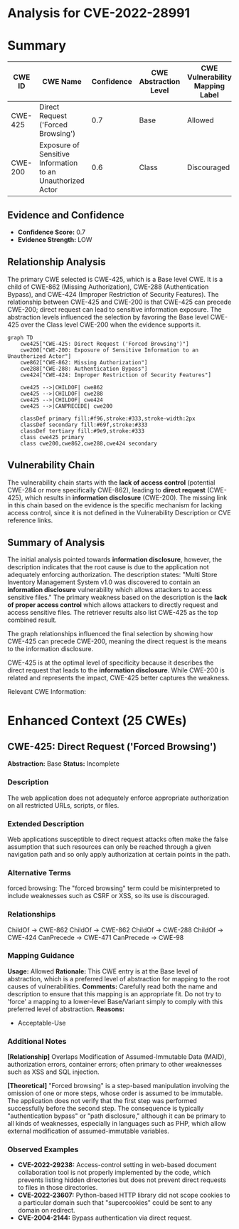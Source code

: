 # Analysis for CVE-2022-28991

# Summary
| CWE ID | CWE Name | Confidence | CWE Abstraction Level | CWE Vulnerability Mapping Label | CWE-Vulnerability Mapping Notes |
|---|---|---|---|---|---|
| CWE-425 | Direct Request ('Forced Browsing') | 0.7 | Base | Allowed | Primary CWE |
| CWE-200 | Exposure of Sensitive Information to an Unauthorized Actor | 0.6 | Class | Discouraged | Secondary Candidate |

## Evidence and Confidence

*   **Confidence Score:** 0.7
*   **Evidence Strength:** LOW

## Relationship Analysis
The primary CWE selected is CWE-425, which is a Base level CWE. It is a child of CWE-862 (Missing Authorization), CWE-288 (Authentication Bypass), and CWE-424 (Improper Restriction of Security Features). The relationship between CWE-425 and CWE-200 is that CWE-425 can precede CWE-200; direct request can lead to sensitive information exposure. The abstraction levels influenced the selection by favoring the Base level CWE-425 over the Class level CWE-200 when the evidence supports it.

```mermaid
graph TD
    cwe425["CWE-425: Direct Request ('Forced Browsing')"]
    cwe200["CWE-200: Exposure of Sensitive Information to an Unauthorized Actor"]
    cwe862["CWE-862: Missing Authorization"]
    cwe288["CWE-288: Authentication Bypass"]
    cwe424["CWE-424: Improper Restriction of Security Features"]
    
    cwe425 -->|CHILDOF| cwe862
    cwe425 -->|CHILDOF| cwe288
    cwe425 -->|CHILDOF| cwe424
    cwe425 -->|CANPRECEDE| cwe200
    
    classDef primary fill:#f96,stroke:#333,stroke-width:2px
    classDef secondary fill:#69f,stroke:#333
    classDef tertiary fill:#9e9,stroke:#333
    class cwe425 primary
    class cwe200,cwe862,cwe288,cwe424 secondary
```

## Vulnerability Chain
The vulnerability chain starts with the **lack of access control** (potential CWE-284 or more specifically CWE-862), leading to **direct request** (CWE-425), which results in **information disclosure** (CWE-200). The missing link in this chain based on the evidence is the specific mechanism for lacking access control, since it is not defined in the Vulnerability Description or CVE reference links.

## Summary of Analysis
The initial analysis pointed towards **information disclosure**, however, the description indicates that the root cause is due to the application not adequately enforcing authorization. The description states: "Multi Store Inventory Management System v1.0 was discovered to contain an **information disclosure** vulnerability which allows attackers to access sensitive files." The primary weakness based on the description is the **lack of proper access control** which allows attackers to directly request and access sensitive files. The retriever results also list CWE-425 as the top combined result.

The graph relationships influenced the final selection by showing how CWE-425 can precede CWE-200, meaning the direct request is the means to the information disclosure.

CWE-425 is at the optimal level of specificity because it describes the direct request that leads to the **information disclosure**. While CWE-200 is related and represents the impact, CWE-425 better captures the weakness.

Relevant CWE Information:

# Enhanced Context (25 CWEs)

## CWE-425: Direct Request ('Forced Browsing')
**Abstraction:** Base
**Status:** Incomplete

### Description
The web application does not adequately enforce appropriate authorization on all restricted URLs, scripts, or files.

### Extended Description
Web applications susceptible to direct request attacks often make the false assumption that such resources can only be reached through a given navigation path and so only apply authorization at certain points in the path.

### Alternative Terms
forced browsing: The "forced browsing" term could be misinterpreted to include weaknesses such as CSRF or XSS, so its use is discouraged.

### Relationships
ChildOf -> CWE-862
ChildOf -> CWE-862
ChildOf -> CWE-288
ChildOf -> CWE-424
CanPrecede -> CWE-471
CanPrecede -> CWE-98

### Mapping Guidance
**Usage:** Allowed
**Rationale:** This CWE entry is at the Base level of abstraction, which is a preferred level of abstraction for mapping to the root causes of vulnerabilities.
**Comments:** Carefully read both the name and description to ensure that this mapping is an appropriate fit. Do not try to 'force' a mapping to a lower-level Base/Variant simply to comply with this preferred level of abstraction.
**Reasons:**
- Acceptable-Use

### Additional Notes
**[Relationship]** Overlaps Modification of Assumed-Immutable Data (MAID), authorization errors, container errors; often primary to other weaknesses such as XSS and SQL injection.

**[Theoretical]** "Forced browsing" is a step-based manipulation involving the omission of one or more steps, whose order is assumed to be immutable. The application does not verify that the first step was performed successfully before the second step. The consequence is typically "authentication bypass" or "path disclosure," although it can be primary to all kinds of weaknesses, especially in languages such as PHP, which allow external modification of assumed-immutable variables.

### Observed Examples
- **CVE-2022-29238:** Access-control setting in web-based document collaboration tool is not properly implemented by the code, which prevents listing hidden directories but does not prevent direct requests to files in those directories.
- **CVE-2022-23607:** Python-based HTTP library did not scope cookies to a particular domain such that "supercookies" could be sent to any domain on redirect.
- **CVE-2004-2144:** Bypass authentication via direct request.